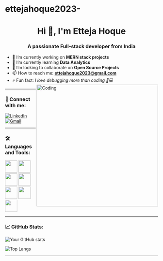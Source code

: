 # ettejahoque2023-
<h1 align="center">Hi 👋, I'm Etteja Hoque</h1>
<h3 align="center">A passionate Full-stack developer from India</h3>

- 🔭 I’m currently working on **MERN stack projects**
- 🌱 I’m currently learning **Data Analytics**
- 👯 I’m looking to collaborate on **Open Source Projects**
- 📫 How to reach me: **ettejahoque2023@gmail.com**
- ⚡ Fun fact: *I love debugging more than coding 🐛💻*
  <img align="right" alt="Coding" width="400" src="https://cdn.dribbble.com/users/1162077/screenshots/3848914/programmer.gif">


---

### 🔗 Connect with me:
[![LinkedIn](https://img.shields.io/badge/LinkedIn-blue?logo=linkedin)](https://www.linkedin.com/in/your-linkedin/)  
[![Gmail](https://img.shields.io/badge/Gmail-red?logo=gmail&logoColor=white)](mailto:ettejahoque2023@gmail.com)

---

### 🛠️ Languages and Tools:
<p>
  <img src="https://cdn.jsdelivr.net/gh/devicons/devicon/icons/javascript/javascript-original.svg" width="40"/>
  <img src="https://cdn.jsdelivr.net/gh/devicons/devicon/icons/react/react-original.svg" width="40"/>
  <img src="https://cdn.jsdelivr.net/gh/devicons/devicon/icons/nodejs/nodejs-original.svg" width="40"/>
  <img src="https://cdn.jsdelivr.net/gh/devicons/devicon/icons/express/express-original.svg" width="40"/>
  <img src="https://cdn.jsdelivr.net/gh/devicons/devicon/icons/mongodb/mongodb-original.svg" width="40"/>
  <img src="https://cdn.jsdelivr.net/gh/devicons/devicon/icons/html5/html5-original.svg" width="40"/>
  <img src="https://cdn.jsdelivr.net/gh/devicons/devicon/icons/css3/css3-original.svg" width="40"/>
</p>

---

### 📈 GitHub Stats:
![Your GitHub stats](https://github-readme-stats.vercel.app/api?username=ettejahoque2023&show_icons=true&theme=tokyonight)

![Top Langs](https://github-readme-stats.vercel.app/api/top-langs/?username=ettejahoque2023&layout=compact&theme=tokyonight)

---


